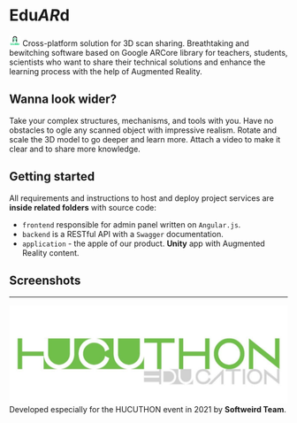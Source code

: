 # Edu*AR*d
<img src='logo.svg' height=20px>
Cross-platform solution for 3D scan sharing. 
Breathtaking and bewitching software based on Google ARCore library for
teachers, students, scientists who want to share their technical solutions and
enhance the learning process with the help of Augmented Reality.

## Wanna look wider?
Take your complex structures, mechanisms, and tools with you. Have no obstacles
to ogle any scanned object with impressive realism. Rotate and scale the 3D model to
go deeper and learn more. Attach a video to make it clear and to share more knowledge.

## Getting started
All requirements and instructions to host and deploy project services are **inside related
folders** with source code:
- ```frontend``` responsible for admin panel written on ```Angular.js```.
- ```backend``` is a RESTful API with a ```Swagger``` documentation.
- ```application``` - the apple of our product. **Unity** app with Augmented Reality content.

## Screenshots

-----------------
![](assets/photo_2021-04-17_13-41-00%20(2).jpg)
Developed especially for the HUCUTHON event in 2021 by **Softweird Team**.
